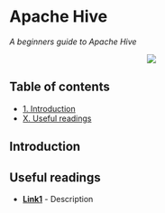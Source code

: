# Apache Hive
*A beginners guide to Apache Hive*

<p align="middle">
<img src="http://link.png" />
</p>

## Table of contents

- [1. Introduction](#big-data-and-data-science)
- [X. Useful readings](#useful-readings)

## Introduction


## Useful readings

- [**Link1**](https:link1.com) - Description
